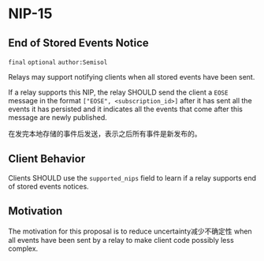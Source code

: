 NIP-15
======

End of Stored Events Notice
---------------------------

`final` `optional` `author:Semisol`

Relays may support notifying clients when all stored events have been sent.

If a relay supports this NIP, the relay SHOULD send the client a `EOSE` message in the format `["EOSE", <subscription_id>]` after it has sent all the events it has persisted and it indicates all the events that come after this message are newly published.

在发完本地存储的事件后发送，表示之后所有事件是新发布的。

Client Behavior
---------------

Clients SHOULD use the `supported_nips` field to learn if a relay supports end of stored events notices.

Motivation
----------

The motivation for this proposal is to reduce uncertainty减少不确定性 when all events have been sent by a relay to make client code possibly less complex.
